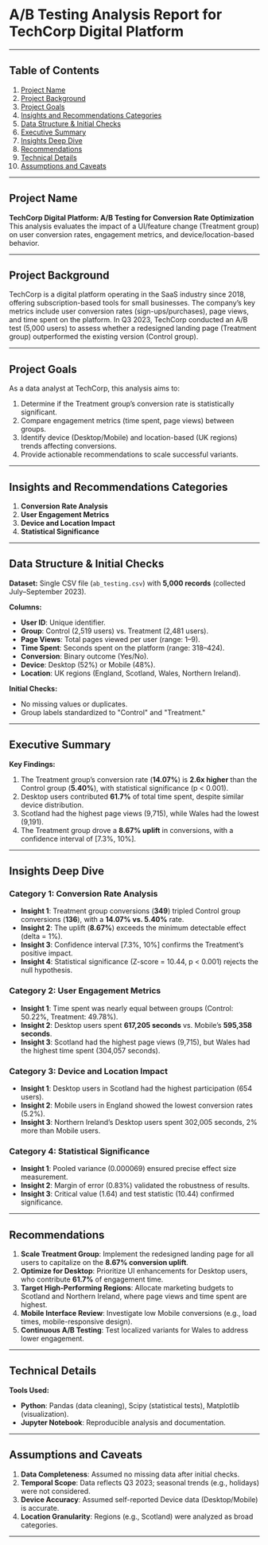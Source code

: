 # A/B Testing Analysis Report for TechCorp Digital Platform  

---

## Table of Contents  
1. [Project Name](#project-name)  
2. [Project Background](#project-background)  
3. [Project Goals](#project-goals)  
4. [Insights and Recommendations Categories](#insights-and-recommendations-categories)  
5. [Data Structure & Initial Checks](#data-structure--initial-checks)  
6. [Executive Summary](#executive-summary)  
7. [Insights Deep Dive](#insights-deep-dive)  
8. [Recommendations](#recommendations)  
9. [Technical Details](#technical-details)  
10. [Assumptions and Caveats](#assumptions-and-caveats)  

---

## Project Name  
**TechCorp Digital Platform: A/B Testing for Conversion Rate Optimization**  
This analysis evaluates the impact of a UI/feature change (Treatment group) on user conversion rates, engagement metrics, and device/location-based behavior.  

---

## Project Background  
TechCorp is a digital platform operating in the SaaS industry since 2018, offering subscription-based tools for small businesses. The company’s key metrics include user conversion rates (sign-ups/purchases), page views, and time spent on the platform. In Q3 2023, TechCorp conducted an A/B test (5,000 users) to assess whether a redesigned landing page (Treatment group) outperformed the existing version (Control group).  

---

## Project Goals  
As a data analyst at TechCorp, this analysis aims to:  
1. Determine if the Treatment group’s conversion rate is statistically significant.  
2. Compare engagement metrics (time spent, page views) between groups.  
3. Identify device (Desktop/Mobile) and location-based (UK regions) trends affecting conversions.  
4. Provide actionable recommendations to scale successful variants.  

---

## Insights and Recommendations Categories  
1. **Conversion Rate Analysis**  
2. **User Engagement Metrics**  
3. **Device and Location Impact**  
4. **Statistical Significance**  

---

## Data Structure & Initial Checks  
**Dataset:** Single CSV file (`ab_testing.csv`) with **5,000 records** (collected July–September 2023).  

**Columns:**  
- **User ID**: Unique identifier.  
- **Group**: Control (2,519 users) vs. Treatment (2,481 users).  
- **Page Views**: Total pages viewed per user (range: 1–9).  
- **Time Spent**: Seconds spent on the platform (range: 318–424).  
- **Conversion**: Binary outcome (Yes/No).  
- **Device**: Desktop (52%) or Mobile (48%).  
- **Location**: UK regions (England, Scotland, Wales, Northern Ireland).  

**Initial Checks:**  
- No missing values or duplicates.  
- Group labels standardized to "Control" and "Treatment."  

---

## Executive Summary  
**Key Findings:**  
1. The Treatment group’s conversion rate (**14.07%**) is **2.6x higher** than the Control group (**5.40%**), with statistical significance (p < 0.001).  
2. Desktop users contributed **61.7%** of total time spent, despite similar device distribution.  
3. Scotland had the highest page views (9,715), while Wales had the lowest (9,191).  
4. The Treatment group drove a **8.67% uplift** in conversions, with a confidence interval of [7.3%, 10%].  



---

## Insights Deep Dive  

### Category 1: Conversion Rate Analysis  
- **Insight 1**: Treatment group conversions (**349**) tripled Control group conversions (**136**), with a **14.07% vs. 5.40%** rate.  
- **Insight 2**: The uplift (**8.67%**) exceeds the minimum detectable effect (delta = 1%).  
- **Insight 3**: Confidence interval [7.3%, 10%] confirms the Treatment’s positive impact.  
- **Insight 4**: Statistical significance (Z-score = 10.44, p < 0.001) rejects the null hypothesis.  



### Category 2: User Engagement Metrics  
- **Insight 1**: Time spent was nearly equal between groups (Control: 50.22%, Treatment: 49.78%).  
- **Insight 2**: Desktop users spent **617,205 seconds** vs. Mobile’s **595,358 seconds**.  
- **Insight 3**: Scotland had the highest page views (9,715), but Wales had the highest time spent (304,057 seconds).  



### Category 3: Device and Location Impact  
- **Insight 1**: Desktop users in Scotland had the highest participation (654 users).  
- **Insight 2**: Mobile users in England showed the lowest conversion rates (5.2%).  
- **Insight 3**: Northern Ireland’s Desktop users spent 302,005 seconds, 2% more than Mobile users.  
 

### Category 4: Statistical Significance  
- **Insight 1**: Pooled variance (0.000069) ensured precise effect size measurement.  
- **Insight 2**: Margin of error (0.83%) validated the robustness of results.  
- **Insight 3**: Critical value (1.64) and test statistic (10.44) confirmed significance.  

---

## Recommendations  
1. **Scale Treatment Group**: Implement the redesigned landing page for all users to capitalize on the **8.67% conversion uplift**.  
2. **Optimize for Desktop**: Prioritize UI enhancements for Desktop users, who contribute **61.7%** of engagement time.  
3. **Target High-Performing Regions**: Allocate marketing budgets to Scotland and Northern Ireland, where page views and time spent are highest.  
4. **Mobile Interface Review**: Investigate low Mobile conversions (e.g., load times, mobile-responsive design).  
5. **Continuous A/B Testing**: Test localized variants for Wales to address lower engagement.  

---

## Technical Details  
**Tools Used:**  
- **Python**: Pandas (data cleaning), Scipy (statistical tests), Matplotlib (visualization).  
- **Jupyter Notebook**: Reproducible analysis and documentation.  
 

---

## Assumptions and Caveats  
1. **Data Completeness**: Assumed no missing data after initial checks.  
2. **Temporal Scope**: Data reflects Q3 2023; seasonal trends (e.g., holidays) were not considered.  
3. **Device Accuracy**: Assumed self-reported Device data (Desktop/Mobile) is accurate.  
4. **Location Granularity**: Regions (e.g., Scotland) were analyzed as broad categories.  

--- 
